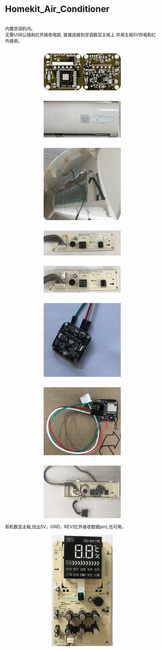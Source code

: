 # Homekit_Air_Conditioner
<br>内置空调机内。
<br>无需USB公插和红外接收电路, 直接连接到空调数显主板上.共用主板5V供电和红外接收。

<div align="center"   >
<br><img src="/image/AC_IR_Homekit_Inside_3.0_0402.jpg" width="50%"/>

<br><img src="/image/IMG_2002.JPG" width="50%"/>

<br><img src="/image/IMG_2003.JPG"  width="50%"/>

<br><img src="/image/IMG_2004.jpg"  width="50%"/>

<br><img src="/image/IMG_2007.jpg"  width="50%"/>

<br><img src="/image/IMG_2029.jpg"  width="50%"/>

<br><img src="/image/IMG_2030.jpg"  width="50%"/>

<br><img src="/image/IMG_2031.JPG"  width="50%"/>
</div>
柜机数显主板,找出5V，GND，REV(红外接收数据pin),也可用。
<div align="center"   >
<br><img src="/image/IMG_2005.JPG"  width="200"/>
</div>
